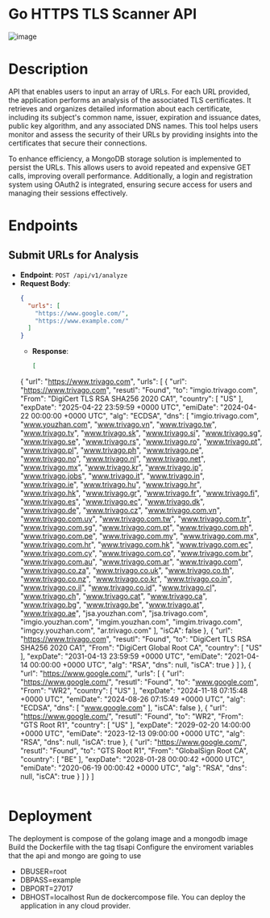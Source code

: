 # Go HTTPS TLS Scanner API
![image](https://github.com/user-attachments/assets/41ac172b-54d7-46d2-89cb-1f597f0e8be8)

# Description 
API that enables users to input an array of URLs. For each URL provided, the application performs an analysis of the associated TLS certificates. It retrieves and organizes detailed information about each certificate, including its subject's common name, issuer, expiration and issuance dates, public key algorithm, and any associated DNS names. This tool helps users monitor and assess the security of their URLs by providing insights into the certificates that secure their connections.

To enhance efficiency, a MongoDB storage solution is implemented to persist the URLs. This allows users to avoid repeated and expensive GET calls, improving overall performance. Additionally, a login and registration system using OAuth2 is integrated, ensuring secure access for users and managing their sessions effectively.

# Endpoints
## Submit URLs for Analysis
- **Endpoint**: `POST /api/v1/analyze`
- **Request Body**:
    ```json
    {
      "urls": [
        "https://www.google.com/",
        "https://www.example.com/"
      ]
    }
    ```
  - **Response**:
    ```json
    [
  {
    "url": "https://www.trivago.com",
    "urls": [
      {
        "url": "https://www.trivago.com",
        "resutl": "Found",
        "to": "imgio.trivago.com",
        "From": "DigiCert TLS RSA SHA256 2020 CA1",
        "country": [
          "US"
        ],
        "expDate": "2025-04-22 23:59:59 +0000 UTC",
        "emiDate": "2024-04-22 00:00:00 +0000 UTC",
        "alg": "ECDSA",
        "dns": [
          "imgio.trivago.com",
          "www.youzhan.com",
          "www.trivago.vn",
          "www.trivago.tw",
          "www.trivago.tv",
          "www.trivago.sk",
          "www.trivago.si",
          "www.trivago.sg",
          "www.trivago.se",
          "www.trivago.rs",
          "www.trivago.ro",
          "www.trivago.pt",
          "www.trivago.pl",
          "www.trivago.ph",
          "www.trivago.pe",
          "www.trivago.no",
          "www.trivago.nl",
          "www.trivago.net",
          "www.trivago.mx",
          "www.trivago.kr",
          "www.trivago.jp",
          "www.trivago.jobs",
          "www.trivago.it",
          "www.trivago.in",
          "www.trivago.ie",
          "www.trivago.hu",
          "www.trivago.hr",
          "www.trivago.hk",
          "www.trivago.gr",
          "www.trivago.fr",
          "www.trivago.fi",
          "www.trivago.es",
          "www.trivago.ec",
          "www.trivago.dk",
          "www.trivago.de",
          "www.trivago.cz",
          "www.trivago.com.vn",
          "www.trivago.com.uy",
          "www.trivago.com.tw",
          "www.trivago.com.tr",
          "www.trivago.com.sg",
          "www.trivago.com.pt",
          "www.trivago.com.ph",
          "www.trivago.com.pe",
          "www.trivago.com.my",
          "www.trivago.com.mx",
          "www.trivago.com.hr",
          "www.trivago.com.hk",
          "www.trivago.com.ec",
          "www.trivago.com.cy",
          "www.trivago.com.co",
          "www.trivago.com.br",
          "www.trivago.com.au",
          "www.trivago.com.ar",
          "www.trivago.com",
          "www.trivago.co.za",
          "www.trivago.co.uk",
          "www.trivago.co.th",
          "www.trivago.co.nz",
          "www.trivago.co.kr",
          "www.trivago.co.in",
          "www.trivago.co.il",
          "www.trivago.co.id",
          "www.trivago.cl",
          "www.trivago.ch",
          "www.trivago.cat",
          "www.trivago.ca",
          "www.trivago.bg",
          "www.trivago.be",
          "www.trivago.at",
          "www.trivago.ae",
          "jsa.youzhan.com",
          "jsa.trivago.com",
          "imgio.youzhan.com",
          "imgim.youzhan.com",
          "imgim.trivago.com",
          "imgcy.youzhan.com",
          "ar.trivago.com"
        ],
        "isCA": false
      },
      {
        "url": "https://www.trivago.com",
        "resutl": "Found",
        "to": "DigiCert TLS RSA SHA256 2020 CA1",
        "From": "DigiCert Global Root CA",
        "country": [
          "US"
        ],
        "expDate": "2031-04-13 23:59:59 +0000 UTC",
        "emiDate": "2021-04-14 00:00:00 +0000 UTC",
        "alg": "RSA",
        "dns": null,
        "isCA": true
      }
    ]
  },
  {
    "url": "https://www.google.com/",
    "urls": [
      {
        "url": "https://www.google.com/",
        "resutl": "Found",
        "to": "www.google.com",
        "From": "WR2",
        "country": [
          "US"
        ],
        "expDate": "2024-11-18 07:15:48 +0000 UTC",
        "emiDate": "2024-08-26 07:15:49 +0000 UTC",
        "alg": "ECDSA",
        "dns": [
          "www.google.com"
        ],
        "isCA": false
      },
      {
        "url": "https://www.google.com/",
        "resutl": "Found",
        "to": "WR2",
        "From": "GTS Root R1",
        "country": [
          "US"
        ],
        "expDate": "2029-02-20 14:00:00 +0000 UTC",
        "emiDate": "2023-12-13 09:00:00 +0000 UTC",
        "alg": "RSA",
        "dns": null,
        "isCA": true
      },
      {
        "url": "https://www.google.com/",
        "resutl": "Found",
        "to": "GTS Root R1",
        "From": "GlobalSign Root CA",
        "country": [
          "BE"
        ],
        "expDate": "2028-01-28 00:00:42 +0000 UTC",
        "emiDate": "2020-06-19 00:00:42 +0000 UTC",
        "alg": "RSA",
        "dns": null,
        "isCA": true
      }
    ]
  }
]
    ```
    
# Deployment
The deployment is compose of the golang image and a mongodb image
Build the Dockerfile with the tag tlsapi
Configure the enviroment variables that the api and mongo are going to use
 - DBUSER=root
 - DBPASS=example
 - DBPORT=27017
 - DBHOST=localhost
Run de dockercompose file.
You can deploy the application in any cloud provider.
